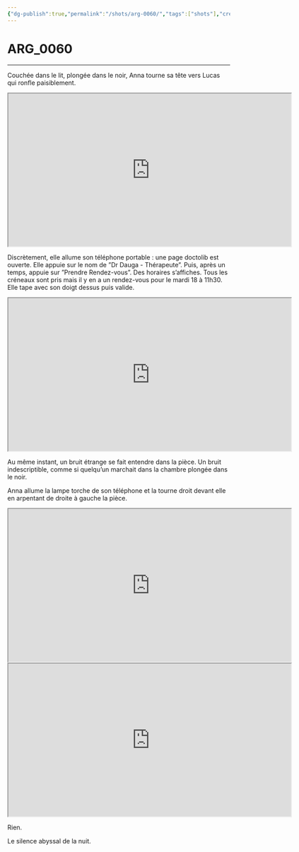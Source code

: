 ```yaml
---
{"dg-publish":true,"permalink":"/shots/arg-0060/","tags":["shots"],"created":"2024-12-19","updated":"2025-01-29"}
---
```



# ARG_0060
---
Couchée dans le lit, plongée dans le noir, Anna tourne sa tête vers Lucas qui ronfle paisiblement.

<iframe src="https://drive.google.com/file/d/1YX81ChYYwq64ztYlnGMoktMvYzq8jVzC/preview" width="640" height="346" allow="autoplay"></iframe>

Discrètement, elle allume son téléphone portable : une page doctolib est ouverte. Elle appuie sur le nom de ”Dr Dauga - Thérapeute”. Puis, après un temps, appuie sur ”Prendre Rendez-vous”. Des horaires s’affiches. Tous les créneaux sont pris mais il y en a un rendez-vous pour le mardi 18 à 11h30. Elle tape avec son doigt dessus puis valide.

<iframe src="https://drive.google.com/file/d/1jIfxMk4Ium0yOJvJT1v01gB4yAub0elj/preview" width="640" height="346" allow="autoplay"></iframe>

Au même instant, un bruit étrange se fait entendre dans la pièce. Un bruit indescriptible, comme si quelqu’un marchait dans la chambre plongée dans le noir.

Anna allume la lampe torche de son téléphone et la tourne droit devant elle en arpentant de droite à gauche la pièce.

<iframe src="https://drive.google.com/file/d/1-1K1ACwXtolb4QpFlsiNTTPQx4CZMLZj/preview" width="640" height="346" allow="autoplay"></iframe>
<iframe src="https://drive.google.com/file/d/1S3AB5VFzhC1UqePRTJrDbq_njKTTpduY/preview" width="640" height="346" allow="autoplay"></iframe>

Rien.

Le silence abyssal de la nuit.

